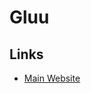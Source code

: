 # Gluu

## Links

- [Main Website](https://gluu.org/)

<!--
curl -X POST "https://iam.sensetime.com/oxauth/restv1/token" \
  -H "Content-Type: application/x-www-form-urlencoded" \
  -d "grant_type=client_credentials" \
  -d "client_id=client1" \
  -d "client_secret=KyaWV3selcjo6Xh6sW5FWPFv"  | jq
-->
